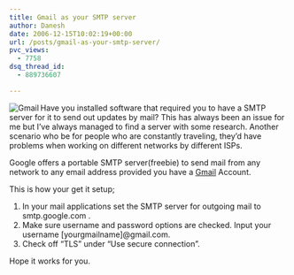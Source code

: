 ```yaml
---
title: Gmail as your SMTP server
author: Danesh
date: 2006-12-15T10:02:19+00:00
url: /posts/gmail-as-your-smtp-server/
pvc_views:
  - 7758
dsq_thread_id:
  - 889736607

---
```

<img align="left" alt="Gmail" id="image9" title="Gmail" src="/techblog/wp-content/uploads/2006/12/gmail-logo.jpg" /> Have you installed software that required you to have a SMTP server for it to send out updates by mail? This has always been an issue for me but I&#8217;ve always managed to find a server with some research. Another scenario who be for people who are constantly traveling, they&#8217;d have problems when working on different networks by different ISPs.

Google offers a portable SMTP server(freebie) to send mail from any network to any email address provided you have a [Gmail][1] Account.

This is how your get it setup;

1. In your mail applications set the SMTP server for outgoing mail to smtp.google.com .  
2. Make sure username and password options are checked. Input your username [yourgmailname]@gmail.com.  
3. Check off &#8220;TLS&#8221; under &#8220;Use secure connection&#8221;.

Hope it works for you.

 [1]: http://mail.google.com/mail/ "Gmail"